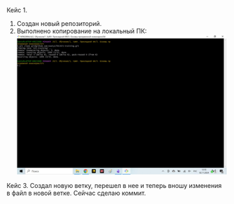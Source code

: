 Кейс 1.
1. Создан новый репозиторий.
2. Выполнено копирование на локальный ПК:
![Скрин](images/1.jpg)

Кейс 3.
Создал новую ветку, перешел в нее и теперь вношу изменения в файл в новой ветке.
Сейчас сделаю коммит.
